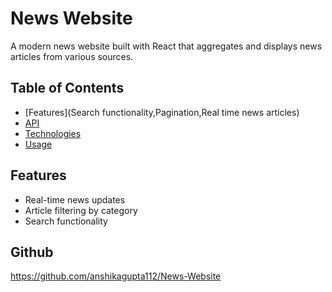 # News Website

A modern news website built with React that aggregates and displays news articles from various sources.


## Table of Contents

- [Features](Search functionality,Pagination,Real time news articles)
- [API]("https://hn.algolia.com/api/v1/search?")
- [Technologies](React,HTML,CSS)
- [Usage](SearchingNews)



## Features

- Real-time news updates
- Article filtering by category
- Search functionality


## Github

https://github.com/anshikagupta112/News-Website